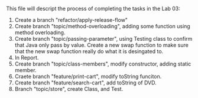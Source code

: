 This file will descript the process of completing the tasks in the Lab 03:
1. Create a branch "refactor/apply-release-flow"
2. Create branch "topic/method-overloading", adding some function using method overloading.
3. Create branch "topic/passing-parameter", using Testing class to confirm that Java only pass by value. Create a new swap function to make sure that the new swap function really do what it is desingated to.
4. In Report.
5. Create branch "topic/class-members", modify constructor, adding static member.
6. Craete branch "feature/print-cart", modify toString funciton.
7. Create branch "feature/search-cart", add toString of DVD.
8. Branch "topic/store", create Class, and Test.